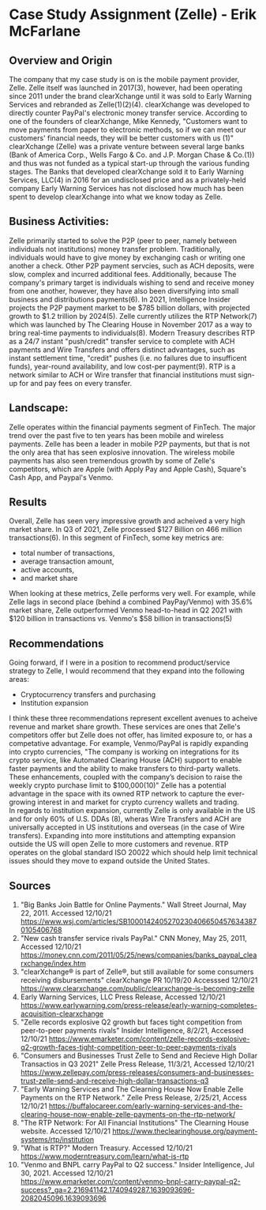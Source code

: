 # Case Study Assignment (Zelle) - Erik McFarlane

## Overview and Origin

The company that my case study is on is the mobile payment provider, Zelle.  Zelle itself was launched in 2017(3), however, had been operating since 2011 under the brand clearXchange until it was sold to Early Warning Services and rebranded as Zelle(1)(2)(4). 
clearXchange was developed to directly counter PayPal's electronic money transfer service. According to one of the founders of clearXchange, Mike Kennedy, "Customers want to move payments from paper to electronic methods, so if we can meet our customers' financial needs, they will be better customers with us (1)"
clearXchange (Zelle) was a private venture between several large banks (Bank of America Corp., Wells Fargo & Co. and J.P. Morgan Chase & Co.(1)) and thus was not funded as a typical start-up through the various funding stages.  The Banks that developed clearXchange sold it to Early Warning Services, LLC(4) in 2016 for an undisclosed price and as a privately-held company Early Warning Services has not disclosed how much has been spent to develop clearXchange into what we know today as Zelle.

## Business Activities:

Zelle primarily started to solve the P2P (peer to peer, namely between individuals not institutions) money transfer problem.  Traditionally, individuals would have to give money by exchanging cash or writing one another a check. Other P2P payment servcies, such as ACH deposits, were slow, complex and incurred additional fees. Additionally, because
The company's primary target is individuals wishing to send and receive money from one another, however, they have also been diversifying into small business and distributions payments(6). In 2021, Intelligence Insider projects the P2P payment market to be $785 billion dollars, with projected growth to $1.2 trillion by 2024(5). 
Zelle currently utilizes the RTP Network(7) which was launched by The Clearing House in November 2017 as a way to bring real-time payments to individuals(8). Modern Treasury describes RTP as a 24/7 instant "push/credit" transfer service to complete with ACH payments and Wire Transfers and offers distinct advantages, such as instant settlement time, "credit" pushes (i.e. no failures due to insufficent funds), year-round availability, and low cost-per payment(9).  RTP is a network similar to ACH or Wire transfer that financial institutions must sign-up for and pay fees on every transfer.
## Landscape:
Zelle operates within the financial payments segment of FinTech. The major trend over the past five to ten years has been mobile and wireless payments.  Zelle has been a leader in mobile P2P payments, but that is not the only area that has seen explosive innovation.  The wireless mobile payments has also seen tremendous growth by some of Zelle's competitors, which are Apple (with Apply Pay and Apple Cash), Square's Cash App, and Paypal's Venmo.  

## Results

Overall, Zelle has seen very impressive growth and acheived a very high market share.  In Q3 of 2021, Zelle processed $127 Billion on 466 million transactions(6).  In this segment of FinTech, some key metrics are:
<ul>
  <li>total number of transactions, 
  <li>average transaction amount, 
  <li>active accounts,
  <li>and market share
</ul>
When looking at these metrics, Zelle performs very well.  For example, while Zelle lags in second place (behind a combined PayPay/Venmo) with 35.6% market share, Zelle outperformed Venmo head-to-head in Q2 2021 with $120 billion in transactions vs. Venmo's $58 billion in transactions(5)

## Recommendations

Going forward, if I were in a position to recommend product/service strategy to Zelle, I would recommend that they expand into the following areas:
<ul>
  <li>Cryptocurrency transfers and purchasing</li>
  <li>Institution expansion</li>
</ul>
I think these three recommendations represent excellent avenues to acheive revenue and market share growth.  These services are ones that Zelle's competitors offer but Zelle does not offer, has limited exposure to, or has a competative advantage. For example, Venmo/PayPal is rapidly expanding into crypto currencies, "The company is working on integrations for its crypto service, like Automated Clearing House (ACH) support to enable faster payments and the ability to make transfers to third-party wallets. These enhancements, coupled with the company’s decision to raise the weekly crypto purchase limit to $100,000(10)" Zelle has a potential advantage in the space with its owned RTP network to capture the ever-growing interest in and market for crypto currency wallets and trading. <br>
In regards to institution expansion, currently Zelle is only available in the US and for only 60% of U.S. DDAs (8), wheras Wire Transfers and ACH are universally accepted in US institutions and overseas (in the case of Wire transfers). Expanding into more institutions and attempting expansion outside the US will open Zelle to more customers and revenue. RTP operates on the global standard ISO 20022 which should help limit technical issues should they move to expand outside the United States. 

## Sources
1. "Big Banks Join Battle for Online Payments." Wall Street Journal, May 22, 2011. Accessed 12/10/21 https://www.wsj.com/articles/SB10001424052702304066504576343870105406768
2. "New cash transfer service rivals PayPal." CNN Money, May 25, 2011, Accessed 12/10/21 https://money.cnn.com/2011/05/25/news/companies/banks_paypal_clearxchange/index.htm
3. "clearXchange® is part of Zelle®, but still available for some consumers receiving disbursements" clearXchange PR 10/19/20 Accesssed 12/10/21 https://www.clearxchange.com/public/clearxchange-is-becoming-zelle
4. Early Warning Services, LLC Press Release, Accessed 12/10/21 https://www.earlywarning.com/press-release/early-warning-completes-acquisition-clearxchange
5. "Zelle records explosive Q2 growth but faces tight competition from peer-to-peer payments rivals" Insider Intelligence, 8/2/21, Accessed 12/10/21 https://www.emarketer.com/content/zelle-records-explosive-q2-growth-faces-tight-competition-peer-to-peer-payments-rivals
6. "Consumers and Businesses Trust Zelle to Send and Recieve High Dollar Transactios in Q3 2021" Zelle Press Release, 11/3/21, Accessed 12/10/21 https://www.zellepay.com/press-releases/consumers-and-businesses-trust-zelle-send-and-receive-high-dollar-transactions-q3
7. "Early Warning Services and The Clearning House Now Enable Zelle Payments on the RTP Network." Zelle Press Release, 2/25/21, Access 12/10/21 https://buffalocareer.com/early-warning-services-and-the-clearing-house-now-enable-zelle-payments-on-the-rtp-network/
8. "The RTP Network: For All Financial Institutions" The Clearning House website. Accessed 12/10/21 https://www.theclearinghouse.org/payment-systems/rtp/institution
9. "What is RTP?" Modern Treasury. Accessed 12/10/21 https://www.moderntreasury.com/learn/what-is-rtp
10. "Venmo and BNPL carry PayPal to Q2 success." Insider Intelligence, Jul 30, 2021. Accessed 12/10/21 https://www.emarketer.com/content/venmo-bnpl-carry-paypal-q2-success?_ga=2.216941142.1740949287.1639093696-2082045096.1639093696
